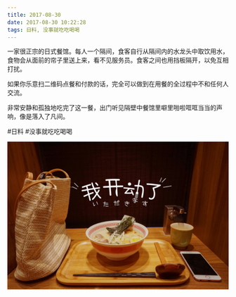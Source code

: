 ```yaml
---
title: 2017-08-30
date: 2017-08-30 10:22:28
tags: 日料, 没事就吃吃喝喝
---
```


<p>一家很正宗的日式餐馆。每人一个隔间，食客自行从隔间内的水龙头中取饮用水，食物会从面前的帘子里送上来，看不见服务员。食客之间也用挡板隔开，以免互相打扰。</p> 
<p>如果你乐意扫二维码点餐和付款的话，完全可以做到在用餐的全过程中不和任何人交流。</p> 
<p>非常安静和孤独地吃完了这一餐，出门听见隔壁中餐馆里噼里啪啦哐哐当当的声响，像是落入了凡间。</p>

#日料 #没事就吃吃喝喝

![](/assets/images/2017/08/d713d184d7d36f0615fe9f1d58cf662d.jpg)
